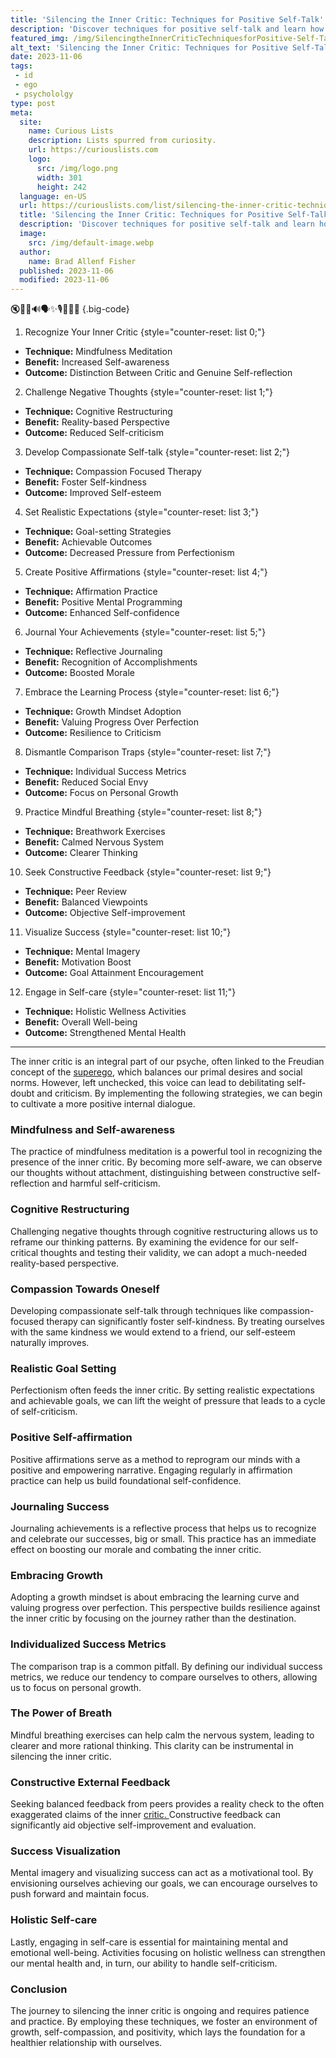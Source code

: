 ```yaml
---
title: 'Silencing the Inner Critic: Techniques for Positive Self-Talk'
description: 'Discover techniques for positive self-talk and learn how to silence your inner critic. Cultivate a curious mindset and boost your self-confidence.'
featured_img: /img/SilencingtheInnerCriticTechniquesforPositive-Self-Talk.jpg
alt_text: 'Silencing the Inner Critic: Techniques for Positive Self-Talk'
date: 2023-11-06
tags:
 - id
 - ego
 - psychololgy
type: post
meta:
  site:
    name: Curious Lists
    description: Lists spurred from curiosity.
    url: https://curiouslists.com
    logo:
      src: /img/logo.png
      width: 301
      height: 242
  language: en-US
  url: https://curiouslists.com/list/silencing-the-inner-critic-techniques-for-positive-self-talk
  title: 'Silencing the Inner Critic: Techniques for Positive Self-Talk'
  description: 'Discover techniques for positive self-talk and learn how to silence your inner critic. Cultivate a curious mindset and boost your self-confidence.'
  image:
    src: /img/default-image.webp
  author:
    name: Brad Allenf Fisher
  published: 2023-11-06
  modified: 2023-11-06
---
```



🔇🧠💭🔊🗣️✨🎙️🌱🙌🎯 {.big-code}

1. Recognize Your Inner Critic {style="counter-reset: list 0;"}
  - **Technique:** Mindfulness Meditation
  - **Benefit:** Increased Self-awareness
  - **Outcome:** Distinction Between Critic and Genuine Self-reflection

2. Challenge Negative Thoughts {style="counter-reset: list 1;"}
  - **Technique:** Cognitive Restructuring
  - **Benefit:** Reality-based Perspective
  - **Outcome:** Reduced Self-criticism

3. Develop Compassionate Self-talk {style="counter-reset: list 2;"}
  - **Technique:** Compassion Focused Therapy
  - **Benefit:** Foster Self-kindness
  - **Outcome:** Improved Self-esteem

4. Set Realistic Expectations {style="counter-reset: list 3;"}
  - **Technique:** Goal-setting Strategies
  - **Benefit:** Achievable Outcomes
  - **Outcome:** Decreased Pressure from Perfectionism

5. Create Positive Affirmations {style="counter-reset: list 4;"}
  - **Technique:** Affirmation Practice
  - **Benefit:** Positive Mental Programming
  - **Outcome:** Enhanced Self-confidence

6. Journal Your Achievements {style="counter-reset: list 5;"}
  - **Technique:** Reflective Journaling
  - **Benefit:** Recognition of Accomplishments
  - **Outcome:** Boosted Morale

7. Embrace the Learning Process {style="counter-reset: list 6;"}
  - **Technique:** Growth Mindset Adoption
  - **Benefit:** Valuing Progress Over Perfection
  - **Outcome:** Resilience to Criticism

8. Dismantle Comparison Traps {style="counter-reset: list 7;"}
  - **Technique:** Individual Success Metrics
  - **Benefit:** Reduced Social Envy
  - **Outcome:** Focus on Personal Growth

9. Practice Mindful Breathing {style="counter-reset: list 8;"}
  - **Technique:** Breathwork Exercises
  - **Benefit:** Calmed Nervous System
  - **Outcome:** Clearer Thinking

10. Seek Constructive Feedback {style="counter-reset: list 9;"}
  - **Technique:** Peer Review
  - **Benefit:** Balanced Viewpoints
  - **Outcome:** Objective Self-improvement

11. Visualize Success {style="counter-reset: list 10;"}
  - **Technique:** Mental Imagery
  - **Benefit:** Motivation Boost
  - **Outcome:** Goal Attainment Encouragement

12. Engage in Self-care {style="counter-reset: list 11;"}
  - **Technique:** Holistic Wellness Activities
  - **Benefit:** Overall Well-being
  - **Outcome:** Strengthened Mental Health

---

The inner critic is an integral part of our psyche, often linked to the Freudian concept of the [superego](https://www.britannica.com/science/superego), which balances our primal desires and social norms. However, left unchecked, this voice can lead to debilitating self-doubt and criticism. By implementing the following strategies, we can begin to cultivate a more positive internal dialogue.

### Mindfulness and Self-awareness
The practice of mindfulness meditation is a powerful tool in recognizing the presence of the inner critic. By becoming more self-aware, we can observe our thoughts without attachment, distinguishing between constructive self-reflection and harmful self-criticism.

### Cognitive Restructuring
Challenging negative thoughts through cognitive restructuring allows us to reframe our thinking patterns. By examining the evidence for our self-critical thoughts and testing their validity, we can adopt a much-needed reality-based perspective.

### Compassion Towards Oneself
Developing compassionate self-talk through techniques like compassion-focused therapy can significantly foster self-kindness. By treating ourselves with the same kindness we would extend to a friend, our self-esteem naturally improves.

### Realistic Goal Setting
Perfectionism often feeds the inner critic. By setting realistic expectations and achievable goals, we can lift the weight of pressure that leads to a cycle of self-criticism.

### Positive Self-affirmation
Positive affirmations serve as a method to reprogram our minds with a positive and empowering narrative. Engaging regularly in affirmation practice can help us build foundational self-confidence.

### Journaling Success
Journaling achievements is a reflective process that helps us to recognize and celebrate our successes, big or small. This practice has an immediate effect on boosting our morale and combating the inner critic.

### Embracing Growth
Adopting a growth mindset is about embracing the learning curve and valuing progress over perfection. This perspective builds resilience against the inner critic by focusing on the journey rather than the destination.

### Individualized Success Metrics
The comparison trap is a common pitfall. By defining our individual success metrics, we reduce our tendency to compare ourselves to others, allowing us to focus on personal growth.

### The Power of Breath
Mindful breathing exercises can help calm the nervous system, leading to clearer and more rational thinking. This clarity can be instrumental in silencing the inner critic.

### Constructive External Feedback
Seeking balanced feedback from peers provides a reality check to the often exaggerated claims of the inner [critic.  ](https://curiouslists.com/list/cultural-influences-on-the-character-of-our-inner-voice)Constructive feedback can significantly aid objective self-improvement and evaluation.

### Success Visualization
Mental imagery and visualizing success can act as a motivational tool. By envisioning ourselves achieving our goals, we can encourage ourselves to push forward and maintain focus.

### Holistic Self-care
Lastly, engaging in self-care is essential for maintaining mental and emotional well-being. Activities focusing on holistic wellness can strengthen our mental health and, in turn, our ability to handle self-criticism.

### Conclusion
The journey to silencing the inner critic is ongoing and requires patience and practice. By employing these techniques, we foster an environment of growth, self-compassion, and positivity, which lays the foundation for a healthier relationship with ourselves.